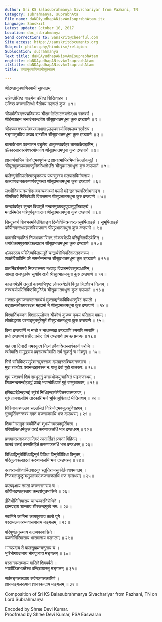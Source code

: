```yaml
---
Author: Sri KS Balasubrahmanya Sivachariyar from Pazhani, TN
Category: subrahmanya, suprabhAta
File name: daNDAyudhapANisvAmIsuprabhAtam.itx
Language: Sanskrit
Latest update: October 10, 2017
Location: doc_subrahmanya
Send corrections to: Sanskrit@cheerful.com
Site access: https://sanskritdocuments.org
Subject: philosophy/hinduism/religion
Sublocation: subrahmanya
Text title: daNDAyudhapANisvAmIsuprabhAtam
engtitle: daNDAyudhapANisvAmIsuprabhAtam
itxtitle: daNDAyudhapANisvAmIsuprabhAtam
title: दण्डायुधपाणिस्वामीसुप्रभातम्

---
```

  
 श्रीदण्डायुधपाणिस्वामी सुप्रभातम्   
  
उत्तिष्ठोत्तिष्ठ गाङ्गेय उत्तिष्ठ शिखिवाहन ।  
उत्तिष्ठ करुणासिन्धो त्रैलोक्यं मङ्गलं कुरु ॥ १॥  
  
श्रीपार्वतीवदनपद्मदिवाकर श्रीशम्भोर्ललाटनयनोद्भव रक्तवर्ण ।  
श्रीहंसवाहन जनार्दनवन्दनीय श्रीसुप्रभातमधुना कुरु दण्डपाणे ॥ २॥  
  
श्रीपञ्चवक्त्रपरमेश्वरवामभागाऽलङ्कारयोषिदवलम्बनपूर्णरूप ।  
गङ्गासुतप्रिय वरप्रद दानशील श्रीसुप्रभातमधुना कुरु दण्डपाणे ॥ ३॥  
  
बालार्कभास पवनासन बाहुलेय धातुस्स्वदर्पहर तारकदैत्यहारिन् ।  
ॐकारसारपरमेश्वरबोधनीय श्रीसुप्रभातमधुना कुरु दण्डपाणे ॥ ४॥  
  
ज्ञानार्णवाभिध शिवोद्भवपूर्णचन्द्र ज्ञानप्रभाभिरभिभासितलोकमूर्ते ।  
श्रीचूतमुक्तफलमाप्तुमितस्थितोऽसि श्रीसुप्रभातमधुना कुरु दण्डपाणे ॥ ५॥  
  
बालेन्दुमौलिपरमेश्वरपूजकस्य पद्मासुरस्य मलपाशविमोचनाय ।  
कल्याणदानकरुणार्णवपूर्णरूप श्रीसुप्रभातमधुना कुरु दण्डपाणे ॥ ६॥  
  
लक्ष्मीनिवासनयनोद्भवकन्यकाभ्यां वल्ली महेन्द्रतनयापरिशोभनाङ्ग ।  
श्रीमच्छिवे गिरिवरेऽपि विराजमान श्रीसुप्रभातमधुना कुरु दण्डपाणे ॥ ७॥  
  
कन्दर्पदर्पहर सुन्दर दिव्यमूर्ते मन्दारमुख्यबहुपुष्पसुपूजिताङ्घ्रे ।  
मन्दस्मितेन परिपूर्णकृपाप्रदान श्रीसुप्रभातमधुना कुरु दण्डपाणे ॥ ८॥  
  
सिन्दूरवर्ण शिवभस्मविलेपिताङ्ग दिव्यैर्विचित्रनवरत्नसुवर्षिताङ्घ्रे ।  सुभूषिताङ्घ्रे  
कौपीनदण्टधरहस्तविराजमान श्रीसुप्रभातमधुना कुरु दण्डपाणे ॥ ९॥  
  
पादारविन्दपतितं निजभक्तमस्मिन् लोकत्रयेऽपि परिपूजितपीठवेशिन् ।  
धर्मार्थकामपुरुषार्थफलप्रदान श्रीसुप्रभातमधुना कुरु दण्डपाणे ॥ १०॥  
  
ॐकाररूप परिदिव्यविलासमूर्ते चन्द्रार्धरोधिपरिनादतदन्तरूप ।  
शक्तेर्वियापिनि परे समनोन्मनान्त श्रीसुप्रभातमधुना कुरु दण्डपाणे ॥ ११॥  
  
प्रातर्निदर्शसमये निजबालरूप मध्याह्न विप्रजनवेषसुरूपधारिन् ।  
सायह्न राजधृतवेष सुयोगि रात्रौ श्रीसुप्रभातमधुना कुरु दण्डपाणे ॥ १२॥  
  
कालत्रयेऽपि तनुतां करुणाभिवृष्ट लोकत्रयेऽपि विनुत त्रिदशैश्च नित्यम् ।  
तत्त्वत्रयोपरिनिविष्टविभूतिदेय श्रीसुप्रभातमधुना कुरु दण्डपाणे ॥ १३॥  
  
भक्ताग्रभूतमरुणाचलनामधेयं मुक्ताद्यनेकविविधस्तुवितं दयालो ।  
बद्घात्मसौख्यवरदत्त महाप्रभो मे श्रीसुप्रभातमधुना कुरु दण्डपाणे ॥ १४॥  
  
विश्वार्तिभञ्जन विशालसुलोचन श्रीकोणं कुरुष्व कृपया पतिताय मह्यम् ।  
लोकोद्धराय परमाद्भुतभूरिमूर्ते श्रीसुप्रभातमधुना कुरु दण्डपाणे ॥ ९५॥  
  
विना दण्डपाणिं न नाथो न नाथस्सदा दण्डपाणिं स्मरामि स्मरामि ।  
प्रभो दण्डपाणे प्रसीद प्रसीद प्रियं दण्डपाणे प्रयच्छ प्रयच्छ ॥ १६॥  
  
अहं त्वा दिनादौ नमस्कृत्य नित्यं तवैवाश्रितस्सर्वकार्यं करोमि ।  
त्वमेवासि मामुद्धराय प्रवृत्तस्त्वमेवासि सर्वं सुकर्तुं च भोक्तुम् ॥ १७॥  
  
गिरौ सन्निविष्टस्सुरेशानपुत्रस्सदा दण्डहस्तश्चिदानन्दगात्र ।  
मुदा राजवेषः परानन्दहासस्स नः पातु देवो गुहो बालरूपः ॥ १८॥  
  
शुभं रक्तवर्णं शिवं शम्भुसूनुं कराम्भोजयुग्मान्वितं पङ्कजस्थम् ।  
शिवानन्दसन्दोहबद्धं प्रपद्ये भवाम्बोधिपारं गुहं षण्मुखाख्यम् ॥ १९॥  
  
हरिब्रह्मदेवेन्द्रवन्द्यं सुरेशं निधिवृन्दसंसेवितस्यात्मजापम् ।  
गुरुं ग्रामपालप्रियं तारकारिं भजे भुक्तिमुक्तिप्रदं भीतिनाशम् ॥ २०॥  
  
गिरिजाकरपल्लव सल्ललितं गिरिजोद्भवमूलसुविग्रहगम् ।  
गुरुमूर्तिमनन्तवरं ददतं करुणाजलधिं भज दण्डधरम् ॥ २१॥  
  
शिवभोगसमुद्भवकीर्तिधरं शुभयोगवरप्रदमूर्तिवरम् ।  
परिपालितधर्मकुलं वरदं करुणाजलधिं भज दण्डधरम् ॥ २२॥  
  
प्रणवान्तरनादकलादिवरं प्रणतार्तिहरं प्रणतां विहितम् ।  
फलदं बलदं वरसन्निहितं करुणाजलधिं भज दण्डधरम् ॥ २३॥  
  
विधिवद्विनुतैर्विधिवद्विनुतं विविधा विनुतैर्विविधा विनुतम् ।  
परितुल्यफलप्रदतं करुणाजलधिं भज दण्डधरम् ॥ २४॥  
  
स्तवराजशिवार्चितपादयुगं स्तुतिराजसुकीर्तनवाक्यगतम् ।  
निजबालकुटुम्बसुपालवरं करुणाजलधिं भज दण्डधरम् ॥ २५॥  
  
कल्पवृक्षाय नमतां करुणासगराय च ।  
कौपीनदण्डहस्ताय कन्दर्पायुतभासिने ॥ २६॥  
  
ईतिभीतिनिवाराय चान्धकारनिरोधिने ।  
ज्ञानप्रदाय शान्ताय श्रीस्कन्दगुरवे नमः ॥ २७॥  
  
स्वामिने कामिनां कामपूरणाय कलौ युगे ।  
वरदामलकारण्यवासमानाय मङ्गलम् ॥ २८॥  
  
परिपूर्णतनुस्थाय कदम्बवनवासिने ।  
पळणीगिरिवासाय भासमानाय मङ्गलम् ॥ २९॥  
  
भाग्यप्रदाय ते बालसुब्रह्मण्यनुताय च ।  
भूरिभोगप्रदानाय भोगपूज्याय मङ्गलम् ॥ ३०॥  
  
वरदानकराब्जाय वासिने शिवपर्वते ।  
भयपीडितभक्तैश्च वन्दितायास्तु मङ्गलम् ॥ ३१॥  
  
सर्वमङ्गलरूपाय सर्वमङ्गलकारिणे ।  
ज्ञानमङ्गलरूपाय ज्ञानस्कन्दाय मङ्गलम् ॥ ३२॥  
  
  
  
Composition of Sri KS Balasubrahmanya Sivachariyar from Pazhani, TN on  
Lord Subrahmanya  
  
Encoded by Shree Devi Kumar.  
Proofread by Shree Devi Kumar, PSA Easwaran  
  
